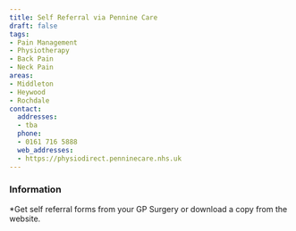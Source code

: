 ```yaml
---
title: Self Referral via Pennine Care
draft: false
tags:
- Pain Management
- Physiotherapy
- Back Pain
- Neck Pain
areas:
- Middleton
- Heywood
- Rochdale
contact:
  addresses:
  - tba
  phone:
  - 0161 716 5888
  web_addresses:
  - https://physiodirect.penninecare.nhs.uk
---
```


### Information
*Get self referral forms from your GP Surgery
or download a copy from the website.